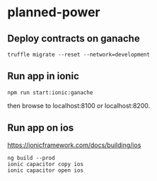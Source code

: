 # planned-power

## Deploy contracts on ganache

```shell
truffle migrate --reset --network=development 
```


## Run app in ionic

```shell
npm run start:ionic:ganache
```

then browse to localhost:8100 or localhost:8200.

## Run app on ios

https://ionicframework.com/docs/building/ios

```shell
ng build --prod
ionic capacitor copy ios
ionic capacitor open ios
```
